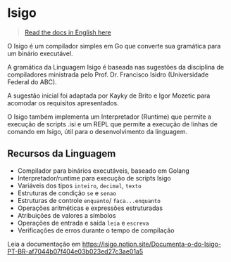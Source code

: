 # Isigo

> [Read the docs in English here](https://isigo.notion.site/Isigo-Documentation-EN-840c15f6d431487c9c8dc929dc5d1db4)

O Isigo é um compilador simples em Go que converte sua gramática para um binário executável.

A gramática da Linguagem Isigo é baseada nas sugestões da disciplina de compiladores ministrada pelo Prof. Dr. Francisco Isidro (Universidade Federal do ABC).

A sugestão inicial foi adaptada por Kayky de Brito e Igor Mozetic para acomodar os requisitos apresentados.

O Isigo também implementa um Interpretador (Runtime) que permite a execução de scripts .isi e um REPL que permite a execução de linhas de comando em Isigo, útil para o desenvolvimento da linguagem.

## Recursos da Linguagem

- Compilador para binários executáveis, baseado em Golang
- Interpretador/runtime para execução de scripts Isigo
- Variáveis dos tipos `inteiro`, `decimal`, `texto`
- Estruturas de condição `se` e `senao`
- Estruturas de controle `enquanto`/ `faca...enquanto`
- Operações aritméticas e expressões estruturadas
- Atribuições de valores a símbolos
- Operações de entrada e saída `leia` e `escreva`
- Verificações de erros durante o tempo de compilação

Leia a documentação em https://isigo.notion.site/Documenta-o-do-Isigo-PT-BR-af7044b07f404e03b023ed27c3ae01a5
